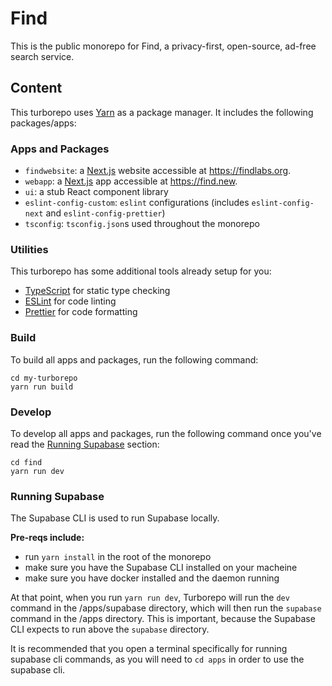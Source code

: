 # Find

This is the public monorepo for Find, a privacy-first, open-source, ad-free search service.

## Content

This turborepo uses [Yarn](https://classic.yarnpkg.com/lang/en/) as a package manager. It includes the following packages/apps:

### Apps and Packages

- `findwebsite`: a [Next.js](https://nextjs.org) website accessible at https://findlabs.org.
- `webapp`: a [Next.js](https://nextjs.org) app accessible at https://find.new.
- `ui`: a stub React component library
- `eslint-config-custom`: `eslint` configurations (includes `eslint-config-next` and `eslint-config-prettier`)
- `tsconfig`: `tsconfig.json`s used throughout the monorepo

### Utilities

This turborepo has some additional tools already setup for you:

- [TypeScript](https://www.typescriptlang.org/) for static type checking
- [ESLint](https://eslint.org/) for code linting
- [Prettier](https://prettier.io) for code formatting

### Build

To build all apps and packages, run the following command:

```
cd my-turborepo
yarn run build
```

### Develop

To develop all apps and packages, run the following command once you've read the [Running Supabase](#running-supabase) section:

```
cd find
yarn run dev
```

### Running Supabase

The Supabase CLI is used to run Supabase locally.

**Pre-reqs include:**

- run `yarn install` in the root of the monorepo
- make sure you have the Supabase CLI installed on your macheine
- make sure you have docker installed and the daemon running

At that point, when you run `yarn run dev`, Turborepo will run the `dev` command in the /apps/supabase directory, which will then run the `supabase` command in the /apps directory. This is important, because the Supabase CLI expects to run above the `supabase` directory.

It is recommended that you open a terminal specifically for running supabase cli commands, as you will need to `cd apps` in order to use the supabase cli.


